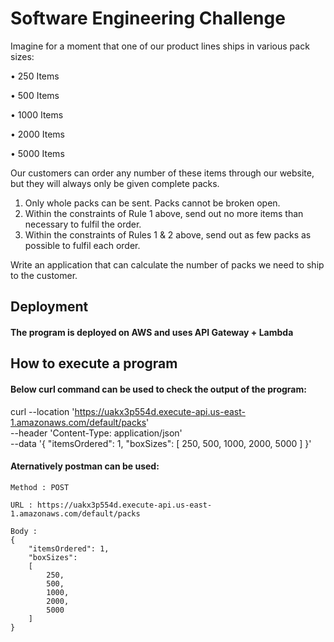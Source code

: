 # Software Engineering Challenge

Imagine for a moment that one of our product lines ships in various pack sizes:

•	250 Items

•	500 Items

•	1000 Items

•	2000 Items

•	5000 Items

Our customers can order any number of these items through our website, but they will always only be given complete packs.
1.	Only whole packs can be sent. Packs cannot be broken open.
2.	Within the constraints of Rule 1 above, send out no more items than necessary to fulfil the order.
3.	Within the constraints of Rules 1 & 2 above, send out as few packs as possible to fulfil each order.

Write an application that can calculate the number of packs we need to ship to the customer.

## Deployment
#### The program is deployed on AWS and uses API Gateway + Lambda

## How to execute a program

#### Below curl command can be used to check the output of the program:

curl --location 'https://uakx3p554d.execute-api.us-east-1.amazonaws.com/default/packs' \
--header 'Content-Type: application/json' \
--data '{
"itemsOrdered": 1,
"boxSizes":
[
250,
500,
1000,
2000,
5000
]
}'

#### Aternatively postman can be used:

    Method : POST

    URL : https://uakx3p554d.execute-api.us-east-1.amazonaws.com/default/packs
    
    Body :
    {
        "itemsOrdered": 1,
        "boxSizes": 
        [
            250,
            500,
            1000,
            2000,
            5000
        ]
    }